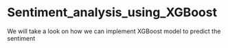 # Sentiment_analysis_using_XGBoost
We will take a look on how we can implement XGBoost model to predict the sentiment
